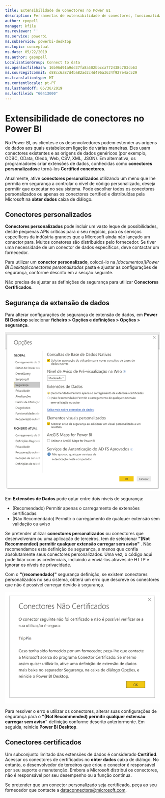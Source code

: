 ```yaml
---
title: Extensibilidade de Conectores no Power BI
description: Ferramentas de extensibilidade de conectores, funcionalidades, definições de segurança e conectores certificados
author: cpopell
manager: kfile
ms.reviewer: ''
ms.service: powerbi
ms.subservice: powerbi-desktop
ms.topic: conceptual
ms.date: 05/22/2019
ms.author: gepopell
LocalizationGroup: Connect to data
ms.openlocfilehash: 16b96d91a9dd37fa8a502bbcca772438c703cb63
ms.sourcegitcommit: d88cc6a87d4ba82ad2c4d496a3634f927e4ac529
ms.translationtype: MT
ms.contentlocale: pt-PT
ms.lasthandoff: 05/30/2019
ms.locfileid: "66413000"
---
```

# <a name="connector-extensibility-in-power-bi"></a>Extensibilidade de conectores no Power BI

No Power BI, os clientes e os desenvolvedores podem estender as origens de dados aos quais estabelecem ligação de várias maneiras. Eles usam conectores existentes e as origens de dados genéricos (por exemplo, ODBC, OData, Oledb, Web, CSV, XML, JSON). Em alternativa, os programadores criar extensões de dados, conhecidas como **conectores personalizados**e torná-los **Certified conectores**.

Atualmente, ative **conectores personalizados** utilizando um menu que lhe permita em segurança a controlar o nível de código personalizado, deseja permitir que executar no seu sistema. Pode escolher todos os conectores personalizados ou apenas os conectores certified e distribuídas pela Microsoft na **obter dados** caixa de diálogo.

## <a name="custom-connectors"></a>Conectores personalizados

**Conectores personalizados** pode incluir um vasto leque de possibilidades, desde pequenas APIs críticas para o seu negócio, para os serviços específicos da indústria grandes que a Microsoft ainda não lançado um conector para. Muitos conetores são distribuídos pelo fornecedor. Se tiver uma necessidade de um conector de dados específicos, deve contactar um fornecedor.

Para utilizar um **conector personalizado**, colocá-lo na  *\[documentos]\\Power BI Desktop\\conectores personalizados* pasta e ajustar as configurações de segurança, conforme descrito em a secção seguinte.

Não precisa de ajustar as definições de segurança para utilizar **Conectores Certificados**.

## <a name="data-extension-security"></a>Segurança da extensão de dados

Para alterar configurações de segurança de extensão de dados, em **Power BI Desktop** selecionar **ficheiro > Opções e definições > Opções > segurança**.

![Controlar se deseja carregar conectores personalizados com opções de segurança de extensão de dados](media/desktop-connector-extensibility/data-extension-security-1.png)

Em **Extensões de Dados** pode optar entre dois níveis de segurança:

* (Recomendado) Permitir apenas o carregamento de extensões certificadas
* (Não Recomendado) Permitir o carregamento de qualquer extensão sem validação ou aviso

Se pretender utilizar **conectores personalizados** ou conectores que desenvolveram ou uma aplicação de terceiros, tem de selecionar **"(Not Recommended) permitir qualquer extensão carregar sem aviso"** . Não recomendamos esta definição de segurança, a menos que confia absolutamente seus conectores personalizados. Uma vez, o código aqui pode lidar com as credenciais, incluindo a enviá-los através de HTTP e ignorar os níveis de privacidade.

Com o **"(recomendado)"** segurança definição, se existem conectores personalizados no seu sistema, obterá um erro que descreve os conectores que não é possível carregar devido à segurança.

![Uma caixa de diálogo descreve conectores personalizados que não é possível carregar devido a definições de segurança, neste TripPin maiúsculas](media/desktop-connector-extensibility/data-extension-security-2.png)

Para resolver o erro e utilizar os conectores, alterar suas configurações de segurança para o **"(Not Recommended) permitir qualquer extensão carregar sem aviso"** definição conforme descrito anteriormente. Em seguida, reinicie **Power BI Desktop**.

## <a name="certified-connectors"></a>Conectores certificados

Um subconjunto limitado das extensões de dados é considerado **Certified**. Acessar os conectores de certificados no **obter dados** caixa de diálogo. No entanto, o desenvolvedor de terceiros que criou o conector é responsável por seu suporte e manutenção. Embora a Microsoft distribui os conectores, não é responsável por seu desempenho ou a função contínua.

Se pretender que um conector personalizado seja certificado, peça ao seu fornecedor que contacte a dataconnectors@microsoft.com.
